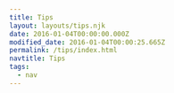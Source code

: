 ```yaml
---
title: Tips
layout: layouts/tips.njk
date: 2016-01-04T00:00:00.000Z
modified_date: 2016-01-04T00:00:25.665Z
permalink: /tips/index.html
navtitle: Tips
tags:
  - nav
---
```


